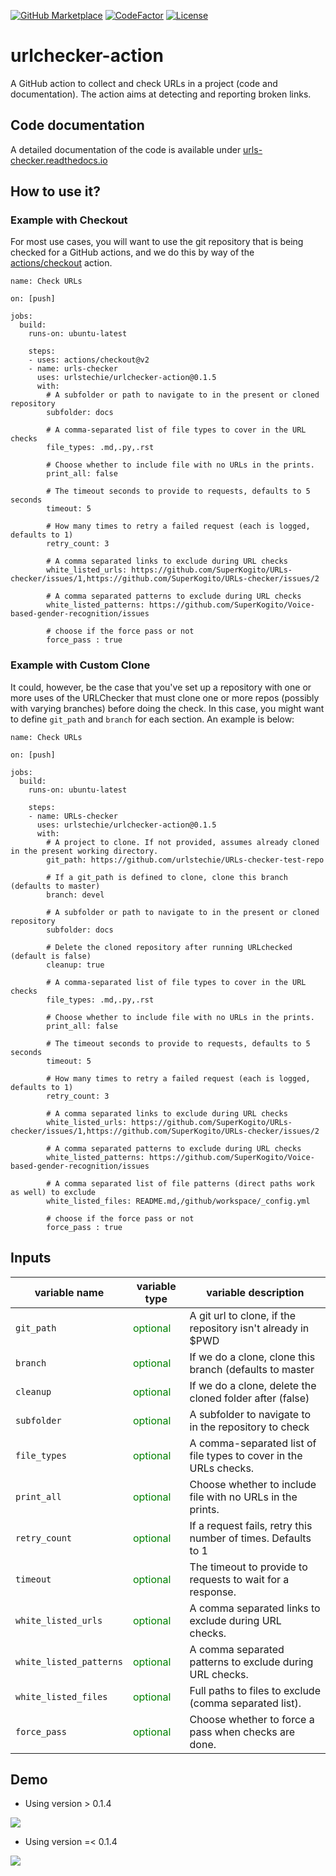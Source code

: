[![GitHub Marketplace](https://img.shields.io/static/v1?label=Marketplace&message=urlchecker-action&color=blue?style=flat&logo=github)](https://github.com/marketplace/actions/urlchecker-action)
[![CodeFactor](https://www.codefactor.io/repository/github/urlstechie/urlchecker-action/badge)](https://www.codefactor.io/repository/github/urlstechie/urlchecker-action)
[![License](https://img.shields.io/badge/license-MIT-brightgreen)](https://github.com/urlstechie/urlchecker-action/blob/master/LICENSE)

# urlchecker-action

A GitHub action to collect and check URLs in a project (code and documentation).
The action aims at detecting and reporting broken links.

## Code documentation

A detailed documentation of the code is available under [urls-checker.readthedocs.io](https://urls-checker.readthedocs.io/en/latest/)

## How to use it?

### Example with Checkout

For most use cases, you will want to use the git repository that is being checked
for a GitHub actions, and we do this by way of the [actions/checkout](https://github.com/actions/checkout) action.

```
name: Check URLs

on: [push]

jobs:
  build:
    runs-on: ubuntu-latest

    steps:
    - uses: actions/checkout@v2
    - name: urls-checker
      uses: urlstechie/urlchecker-action@0.1.5
      with:
        # A subfolder or path to navigate to in the present or cloned repository
        subfolder: docs

        # A comma-separated list of file types to cover in the URL checks
        file_types: .md,.py,.rst

        # Choose whether to include file with no URLs in the prints.
        print_all: false

        # The timeout seconds to provide to requests, defaults to 5 seconds
        timeout: 5

        # How many times to retry a failed request (each is logged, defaults to 1)
        retry_count: 3

        # A comma separated links to exclude during URL checks
        white_listed_urls: https://github.com/SuperKogito/URLs-checker/issues/1,https://github.com/SuperKogito/URLs-checker/issues/2

        # A comma separated patterns to exclude during URL checks
        white_listed_patterns: https://github.com/SuperKogito/Voice-based-gender-recognition/issues

        # choose if the force pass or not
        force_pass : true
```


### Example with Custom Clone

It could, however, be the case that you've set up a repository with one or more uses of the URLChecker
that must clone one or more repos (possibly with varying branches) before doing the check.
In this case, you might want to define `git_path` and `branch` for each section.
An example is below:

```
name: Check URLs

on: [push]

jobs:
  build:
    runs-on: ubuntu-latest

    steps:
    - name: URLs-checker
      uses: urlstechie/urlchecker-action@0.1.5
      with:
        # A project to clone. If not provided, assumes already cloned in the present working directory.
        git_path: https://github.com/urlstechie/URLs-checker-test-repo

        # If a git_path is defined to clone, clone this branch (defaults to master)
        branch: devel

        # A subfolder or path to navigate to in the present or cloned repository
        subfolder: docs

        # Delete the cloned repository after running URLchecked (default is false)
        cleanup: true

        # A comma-separated list of file types to cover in the URL checks
        file_types: .md,.py,.rst

        # Choose whether to include file with no URLs in the prints.
        print_all: false

        # The timeout seconds to provide to requests, defaults to 5 seconds
        timeout: 5

        # How many times to retry a failed request (each is logged, defaults to 1)
        retry_count: 3

        # A comma separated links to exclude during URL checks
        white_listed_urls: https://github.com/SuperKogito/URLs-checker/issues/1,https://github.com/SuperKogito/URLs-checker/issues/2

        # A comma separated patterns to exclude during URL checks
        white_listed_patterns: https://github.com/SuperKogito/Voice-based-gender-recognition/issues

        # A comma separated list of file patterns (direct paths work as well) to exclude
        white_listed_files: README.md,/github/workspace/_config.yml

        # choose if the force pass or not
        force_pass : true
```
## Inputs


| variable name               | variable type                                |      variable description                                        |
|-----------------------------|----------------------------------------------|------------------------------------------------------------------|
| `git_path`                  | <span style="color:green"> optional </span>  | A git url to clone, if the repository isn't already in $PWD      |
| `branch`                    | <span style="color:green"> optional </span>  | If we do a clone, clone this branch (defaults to master          |
| `cleanup`                   | <span style="color:green"> optional </span>  | If we do a clone, delete the cloned folder after (false)         |
| `subfolder`                 | <span style="color:green"> optional </span>  | A subfolder to navigate to in the repository to check            |
| `file_types`                | <span style="color:green"> optional </span>  | A comma-separated list of file types to cover in the URLs checks.|
| `print_all`                 | <span style="color:green"> optional </span>  | Choose whether to include file with no URLs in the prints.       |
| `retry_count`               | <span style="color:green"> optional </span>  | If a request fails, retry this number of times. Defaults to 1    |
| `timeout`                   | <span style="color:green"> optional </span>  | The timeout to provide to requests to wait for a response.       |
| `white_listed_urls`         | <span style="color:green"> optional </span>  | A comma separated links to exclude during URL checks.            |
| `white_listed_patterns`     | <span style="color:green"> optional </span>  | A comma separated patterns to exclude during URL checks.         |
| `white_listed_files`        | <span style="color:green"> optional </span>  | Full paths to files to exclude (comma separated list).           |
| `force_pass`                | <span style="color:green"> optional </span>  | Choose whether to force a pass when checks are done.             |

## Demo
- Using version > 0.1.4
<img src="demo2.gif"/>

- Using version =< 0.1.4
<img src="demo.gif"/>
